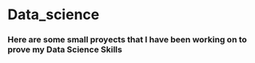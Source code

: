 # Data_science

### Here are some small proyects that I have been working on to prove my Data Science Skills
